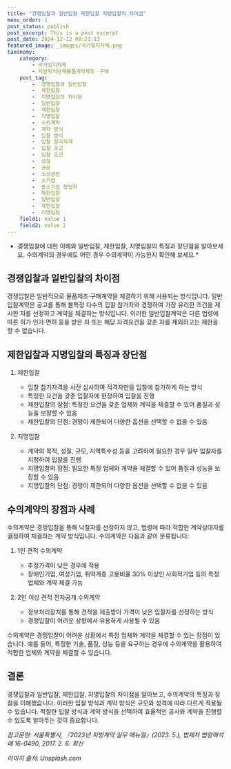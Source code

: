 ```yaml
---
title: "경쟁입찰과 일반입찰 제한입찰 지명입찰의 차이점"
menu_order: 1
post_status: publish
post_excerpt: This is a post excerpt
post_date: 2024-12-12 00:21:13
featured_image: _images/국가및지자체.png
taxonomy:
    category:
        - 국가및지자체
        - 지방자치단체물품계약제조ㆍ구매
    post_tag:
        -  경쟁입찰과 일반입찰
        -  제한입찰
        -  지명입찰의 차이점
        -  일반입찰
        -  제한입찰
        -  지명입찰
        -  수의계약
        -  계약 방식
        -  입찰 방식
        -  입찰 참가자격
        -  입찰 공고
        -  입찰 조건
        -  성질
        -  규모
        -  소상공인
        -  소기업
        -  중소기업 창업자
        -  제한입찰
        -  일반입찰
        -  제한입찰
        -  지명입찰
    field1: value 1
    field2: value 2
---
```



* 경쟁입찰에 대한 이해와 일반입찰, 제한입찰, 지명입찰의 특징과 장단점을 알아보세요. 수의계약의 경우에도 어떤 경우 수의계약이 가능한지 확인해 보세요.*

##  경쟁입찰과 일반입찰의 차이점

경쟁입찰은 일반적으로 물품제조·구매계약을 체결하기 위해 사용되는 방식입니다. 일반입찰계약은 공고를 통해 불특정 다수의 입찰 참가자와 경쟁하여 가장 유리한 조건을 제시한 자를 선정하고 계약을 체결하는 방식입니다. 이러한 일반입찰계약은 다른 법령에 따른 허가·인가·면허 등을 받은 자 또는 해당 자격요건을 갖춘 자를 제외하고는 제한을 할 수 없습니다.

##  제한입찰과 지명입찰의 특징과 장단점

1. 제한입찰
   - 입찰 참가자격을 사전 심사하여 적격자만을 입찰에 참가하게 하는 방식
   - 특정한 요건을 갖춘 입찰자에 한정하여 입찰을 진행
   - 제한입찰의 장점: 특정한 요건을 갖춘 업체와 계약을 체결할 수 있어 품질과 성능을 보장할 수 있음
   - 제한입찰의 단점: 경쟁이 제한되어 다양한 옵션을 선택할 수 없을 수 있음

2. 지명입찰
   - 계약의 목적, 성질, 규모, 지역특수성 등을 고려하여 필요한 경우 일부 입찰자를 지정하여 입찰을 진행
   - 지명입찰의 장점: 필요한 특정 업체와 계약을 체결할 수 있어 품질과 성능을 보장할 수 있음
   - 지명입찰의 단점: 경쟁이 제한되어 다양한 옵션을 선택할 수 없을 수 있음

##  수의계약의 장점과 사례

수의계약은 경쟁입찰을 통해 낙찰자를 선정하지 않고, 법령에 따라 적합한 계약상대자를 결정하여 체결하는 계약 방식입니다. 수의계약은 다음과 같이 분류됩니다:

1. 1인 견적 수의계약
   - 추정가격이 낮은 경우에 적용
   - 장애인기업, 여성기업, 취약계층 고용비율 30% 이상인 사회적기업 등의 특정 업체와 계약 체결 가능

2. 2인 이상 견적 전자공개 수의계약
   - 정보처리장치를 통해 견적을 제출받아 가격이 낮은 입찰자를 선정하는 방식
   - 경쟁입찰이 어려운 상황에서 유용하게 사용될 수 있음

수의계약은 경쟁입찰이 어려운 상황에서 특정 업체와 계약을 체결할 수 있는 장점이 있습니다. 예를 들어, 특정한 기술, 품질, 성능 등을 요구하는 경우에 수의계약을 활용하여 적합한 업체와 계약을 체결할 수 있습니다.

## 결론

경쟁입찰과 일반입찰, 제한입찰, 지명입찰의 차이점을 알아보고, 수의계약의 특징과 장점을 이해했습니다. 이러한 입찰 방식과 계약 방식은 규모와 성격에 따라 다르게 적용될 수 있습니다. 적절한 입찰 방식과 계약 방식을 선택하여 효율적인 공사와 계약을 진행할 수 있도록 알아두는 것이 중요합니다.

*참고문헌: 서울특별시, 『2023년 지방계약 실무 매뉴얼』(2023. 5.), 법제처 법령해석례 16-0490, 2017. 2. 6. 회신*

*이미지 출처: Unsplash.com*
